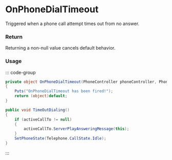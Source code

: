# OnPhoneDialTimeout
<Badge type="info" text="Phone"/><Badge type="danger" text="Carbon Compatible"/><Badge type="warning" text="Oxide Compatible"/>
Triggered when a phone call attempt times out from no answer.

### Return
Returning a non-null value cancels default behavior.

### Usage
::: code-group
```csharp [Example]
private object OnPhoneDialTimeout(PhoneController phoneController, PhoneController self1, PhoneController self2)
{
	Puts("OnPhoneDialTimeout has been fired!");
	return (object)default;
}
```
```csharp [Source — Assembly-CSharp @ PhoneController]
public void TimeOutDialing()
{
	if (activeCallTo != null)
	{
		activeCallTo.ServerPlayAnsweringMessage(this);
	}
	SetPhoneState(Telephone.CallState.Idle);
}

```
:::
